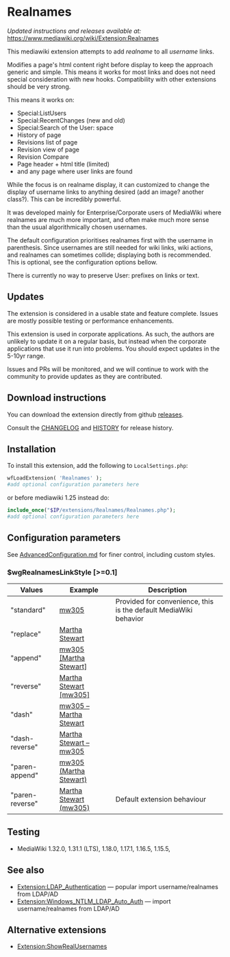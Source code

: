 # Realnames

_Updated instructions and releases available at:_ https://www.mediawiki.org/wiki/Extension:Realnames 

This mediawiki extension attempts to add _realname_ to all _username_ links. 

Modifies a page's html content right before display to keep the approach generic and simple. This means it works for most links and does not need special consideration with new hooks. Compatibility with other extensions should be very strong. 

This means it works on:  
* Special:ListUsers
* Special:RecentChanges (new and old)
* Special:Search of the User: space
* History of page
* Revisions list of page
* Revision view of page
* Revision Compare
* Page header + html title (limited)
* and any page where user links are found

While the focus is on realname display, it can customized to change the display of username links to anything desired (add an image? another class?). This can be incredibly powerful.

It was developed mainly for Enterprise/Corporate users of MediaWiki where realnames are much more important, and often make much more sense than the usual algorithmically chosen usernames.

The default configuration prioritises realnames first with the username in parenthesis. Since usernames are still needed for wiki links, wiki actions, and realnames can sometimes collide; displaying both is recommended. This is optional, see the configuration options bellow.

There is currently no way to preserve User: prefixes on links or text.

## Updates

The extension is considered in a usable state and feature complete. Issues are mostly possible testing or performance enhancements.

This extension is used in corporate applications. As such, the authors are unlikely to update it on a regular basis, but instead when the corporate applications that use it run into problems. You should expect updates in the 5-10yr range. 

Issues and PRs will be monitored, and we will continue to work with the community to provide updates as they are contributed.

## Download instructions
You can download the extension directly from github [releases](https://github.com/ofbeaton/mediawiki-realnames/releases).

Consult the [CHANGELOG](CHANGELOG) and [HISTORY](HISTORY) for release history.

## Installation
To install this extension, add the following to `LocalSettings.php`:
```php
wfLoadExtension( 'Realnames' );
#add optional configuration parameters here
```

or before mediawiki 1.25 instead do:
```php
include_once("$IP/extensions/Realnames/Realnames.php");
#add optional configuration parameters here
```

## Configuration parameters
See [AdvancedConfiguration.md](AdvancedConfiguration.md) for finer control, including custom styles.

### $wgRealnamesLinkStyle [>=0.1]
Values | Example | Description
------ | ------- | -----------
"standard" | [mw305](User:mw305) | Provided for convenience, this is the default MediaWiki behavior
"replace" | [Martha Stewart](User:mw305)
"append" | [mw305 \[Martha Stewart\]](User:mw305)
"reverse" | [Martha Stewart \[mw305\]](User:mw305)
"dash" | [mw305 &ndash; Martha Stewart](User:mw305)
"dash-reverse" | [Martha Stewart &ndash; mw305](User:mw305)
"paren-append" | [mw305 (Martha Stewart)](User:mw305)
"paren-reverse" | [Martha Stewart (mw305)](User:mw305) | Default extension behaviour

## Testing
* MediaWiki 1.32.0, 1.31.1 (LTS), 1.18.0, 1.17.1, 1.16.5, 1.15.5,

## See also
* [Extension:LDAP_Authentication](https://www.mediawiki.org/wiki/Extension:LDAP_Authentication) &mdash; popular import username/realnames from LDAP/AD
* [Extension:Windows_NTLM_LDAP_Auto_Auth](https://www.mediawiki.org/wiki/Extension:Windows_NTLM_LDAP_Auto_Auth) &mdash; import username/realnames from LDAP/AD

## Alternative extensions
* [Extension:ShowRealUsernames](https://www.mediawiki.org/wiki/Extension:ShowRealUsernames)
